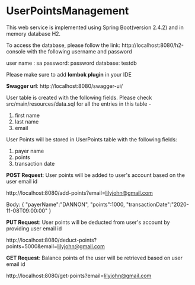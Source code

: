 # UserPointsManagement
This web service is implemented using Spring Boot(version 2.4.2) and in memory database H2.

To access the database, please follow the link: http://localhost:8080/h2-console 
with the following username and password

user name : sa
password: password
database: testdb

Please make sure to add **lombok plugin** in your IDE

**Swagger url**: http://localhost:8080/swagger-ui/

User table is created with the following fields. Please check src/main/resources/data.sql for all the entries in this table - 
1. first name
2. last name 
3. email

User Points will be stored in UserPoints table with the following fields:
1. payer name
2. points
3. transaction date

**POST Request**: User points will be added to user's account based on the user email id

http://localhost:8080/add-points?email=lilyjohn@gmail.com

Body:
{
    "payerName":"DANNON",
    "points":1000,
    "transactionDate":"2020-11-08T09:00:00"
}

**PUT Request**: User points will be deducted from user's account by providing user email id

http://localhost:8080/deduct-points?points=5000&email=lilyjohn@gmail.com

**GET Request**: Balance points of the user will be retrieved based on user email id

http://localhost:8080/get-points?email=lilyjohn@gmail.com
